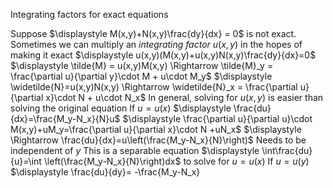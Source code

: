 Integrating factors for exact equations

Suppose $\displaystyle M(x,y)+N(x,y)\frac{dy}{dx} = 0$ is not exact. Sometimes we can multiply an *integrating factor* $u(x,y)$ in the hopes of making it exact
	$\displaystyle u(x,y)(M(x,y)+u(x,y)N(x,y)\frac{dy}{dx}=0$
	$\displaystyle \tilde{M} = u(x,y)M(x,y) \Rightarrow \tilde{M}_y = \frac{\partial u}{\partial y}\cdot M + u\cdot M_y$
	$\displaystyle \widetilde{N}=u(x,y)N(x,y) \Rightarrow \widetilde{N}_x = \frac{\partial u}{\partial x}\cdot N + u\cdot N_x$
	In general, solving for $u(x,y)$ is easier than solving the original equation
		If $u=u(x)$
			$\displaystyle \frac{du}{dx}=\frac{M_y-N_x}{N}u$
				$\displaystyle \frac{\partial u}{\partial u}\cdot M(x,y)+uM_y=\frac{\partial u}{\partial x}\cdot N +uN_x$
				$\displaystyle \Rightarrow \frac{du}{dx}=u\left(\frac{M_y-N_x}{N}\right)$ Needs to be independent of $y$
				This is a separable equation
					$\displaystyle \int\frac{du}{u}=\int \left(\frac{M_y-N_x}{N}\right)dx$ to solve for $u=u(x)$
		If $u=u(y)$
			$\displaystyle \frac{du}{dy}= -\frac{M_y-N_x}